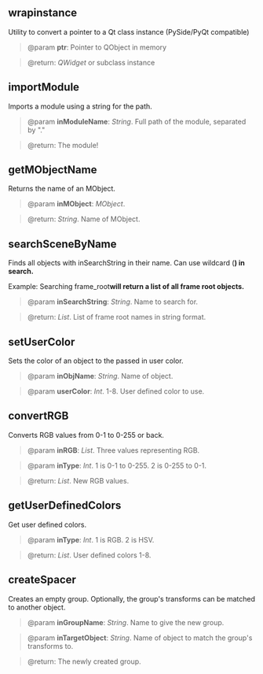 ## wrapinstance ##

Utility to convert a pointer to a Qt class instance (PySide/PyQt compatible)

> @param **ptr**: Pointer to QObject in memory

> @return: _QWidget_ or subclass instance

## importModule ##

Imports a module using a string for the path.

> @param **inModuleName**: _String_. Full path of the module, separated by "."

> @return: The module!

## getMObjectName ##

Returns the name of an MObject.

> @param **inMObject**: _MObject_.

> @return: _String_. Name of MObject.

## searchSceneByName ##

Finds all objects with inSearchString in their name. Can use wildcard (**) in search.**

Example: Searching frame\_root**will return a list of all frame root objects.**

> @param **inSearchString**: _String_. Name to search for.

> @return: _List_. List of frame root names in string format.

## setUserColor ##

Sets the color of an object to the passed in user color.

> @param **inObjName**: _String_. Name of object.

> @param **userColor**: _Int_. 1-8. User defined color to use.

## convertRGB ##

Converts RGB values from 0-1 to 0-255 or back.

> @param **inRGB**: _List_. Three values representing RGB.

> @param **inType**: _Int_. 1 is 0-1 to 0-255. 2 is 0-255 to 0-1.

> @return: _List_. New RGB values.

## getUserDefinedColors ##

Get user defined colors.

> @param **inType**: _Int_. 1 is RGB. 2 is HSV.

> @return: _List_. User defined colors 1-8.

## createSpacer ##

Creates an empty group. Optionally, the group's transforms can be matched to another object.

> @param **inGroupName**: _String_. Name to give the new group.

> @param **inTargetObject**: _String_. Name of object to match the group's transforms to.

> @return: The newly created group.